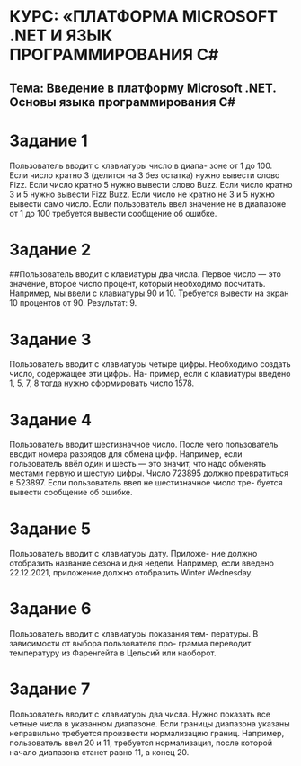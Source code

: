 # КУРС: «ПЛАТФОРМА MICROSOFT .NET И ЯЗЫК ПРОГРАММИРОВАНИЯ C#
## Тема: Введение в платформу Microsoft .NET. Основы языка программирования C#
# Задание 1
Пользователь вводит с клавиатуры число в диапа- зоне от 1 до 100. Если число кратно 3 (делится на 3 без остатка) нужно вывести слово Fizz. Если число кратно 5 нужно вывести слово Buzz. Если число кратно 3 и 5 нужно вывести Fizz Buzz. Если число не кратно не 3 и 5 нужно вывести само число.
Если пользователь ввел значение не в диапазоне от 1 до 100 требуется вывести сообщение об ошибке.
# Задание 2
##Пользователь вводит с клавиатуры два числа. Первое число — это значение, второе число процент, который необходимо посчитать. Например, мы ввели с клавиатуры 90 и 10. Требуется вывести на экран 10 процентов от 90. Результат: 9.
# Задание 3
Пользователь вводит с клавиатуры четыре цифры. Необходимо создать число, содержащее эти цифры. На- пример, если с клавиатуры введено 1, 5, 7, 8 тогда нужно сформировать число 1578.
# Задание 4
Пользователь вводит шестизначное число. После чего пользователь вводит номера разрядов для обмена цифр. Например, если пользователь ввёл один и шесть — это значит, что надо обменять местами первую и шестую цифры.
Число 723895 должно превратиться в 523897.
Если пользователь ввел не шестизначное число тре- буется вывести сообщение об ошибке.
# Задание 5
Пользователь вводит с клавиатуры дату. Приложе- ние должно отобразить название сезона и дня недели. Например, если введено 22.12.2021, приложение должно отобразить Winter Wednesday.
# Задание 6
Пользователь вводит с клавиатуры показания тем- пературы. В зависимости от выбора пользователя про- грамма переводит температуру из Фаренгейта в Цельсий или наоборот.
# Задание 7
Пользователь вводит с клавиатуры два числа. Нужно показать все четные числа в указанном диапазоне. Если границы диапазона указаны неправильно требуется произвести нормализацию границ. Например, пользователь ввел 20 и 11, требуется нормализация, после которой начало диапазона станет равно 11, а конец 20.
